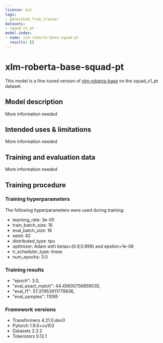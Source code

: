 ```yaml
---
license: mit
tags:
- generated_from_trainer
datasets:
- squad_v1_pt
model-index:
- name: xlm-roberta-base-squad-pt
  results: []
---
```


<!-- This model card has been generated automatically according to the information the Trainer had access to. You
should probably proofread and complete it, then remove this comment. -->

# xlm-roberta-base-squad-pt

This model is a fine-tuned version of [xlm-roberta-base](https://huggingface.co/xlm-roberta-base) on the squad_v1_pt dataset.

## Model description

More information needed

## Intended uses & limitations

More information needed

## Training and evaluation data

More information needed

## Training procedure

### Training hyperparameters

The following hyperparameters were used during training:
- learning_rate: 3e-05
- train_batch_size: 16
- eval_batch_size: 16
- seed: 42
- distributed_type: tpu
- optimizer: Adam with betas=(0.9,0.999) and epsilon=1e-08
- lr_scheduler_type: linear
- num_epochs: 3.0

### Training results

- "epoch": 3.0,
- "eval_exact_match": 44.45600756859035,
- "eval_f1": 57.37953911779836,
- "eval_samples": 11095



### Framework versions

- Transformers 4.21.0.dev0
- Pytorch 1.9.0+cu102
- Datasets 2.3.2
- Tokenizers 0.12.1